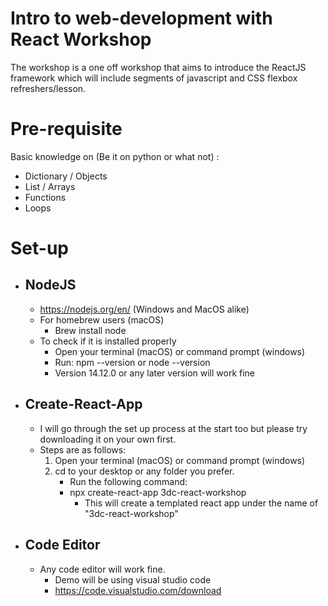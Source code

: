 # Intro to web-development with React Workshop
The workshop is a one off workshop that aims to introduce the ReactJS framework which will include segments of javascript and CSS flexbox refreshers/lesson.

# Pre-requisite
Basic knowledge on (Be it on python or what not) :
- Dictionary / Objects
- List / Arrays
- Functions
- Loops

# Set-up
- ## NodeJS 
  - https://nodejs.org/en/  (Windows and MacOS alike)
  - For homebrew users (macOS)
    - Brew install node
  - To check if it is installed properly
    - Open your terminal (macOS) or command prompt (windows)
    - Run: npm --version or node --version
    - Version 14.12.0 or any later version will work fine
- ## Create-React-App
  - I will go through the set up process at the start too but please try downloading it on your own first.
  - Steps are as follows:
    1. Open your terminal (macOS) or command prompt (windows)
    2. cd to your desktop or any folder you prefer.
       - Run the following command:
        - npx create-react-app 3dc-react-workshop
          - This will create a templated react app under the name of "3dc-react-workshop"
- ## Code Editor
  - Any code editor will work fine.
    - Demo will be using visual studio code
    - https://code.visualstudio.com/download